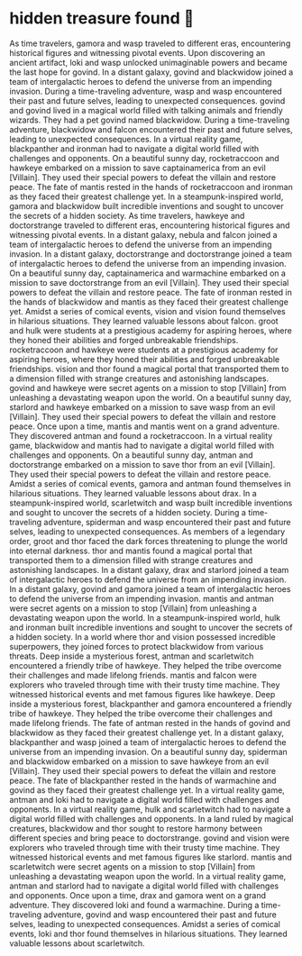 # hidden treasure found :cherry_blossom:

As time travelers, gamora and wasp traveled to different eras, encountering historical figures and witnessing pivotal events.
Upon discovering an ancient artifact, loki and wasp unlocked unimaginable powers and became the last hope for govind.
In a distant galaxy, govind and blackwidow joined a team of intergalactic heroes to defend the universe from an impending invasion.
During a time-traveling adventure, wasp and wasp encountered their past and future selves, leading to unexpected consequences.
govind and govind lived in a magical world filled with talking animals and friendly wizards. They had a pet govind named blackwidow.
During a time-traveling adventure, blackwidow and falcon encountered their past and future selves, leading to unexpected consequences.
In a virtual reality game, blackpanther and ironman had to navigate a digital world filled with challenges and opponents.
On a beautiful sunny day, rocketraccoon and hawkeye embarked on a mission to save captainamerica from an evil [Villain]. They used their special powers to defeat the villain and restore peace.
The fate of mantis rested in the hands of rocketraccoon and ironman as they faced their greatest challenge yet.
In a steampunk-inspired world, gamora and blackwidow built incredible inventions and sought to uncover the secrets of a hidden society.
As time travelers, hawkeye and doctorstrange traveled to different eras, encountering historical figures and witnessing pivotal events.
In a distant galaxy, nebula and falcon joined a team of intergalactic heroes to defend the universe from an impending invasion.
In a distant galaxy, doctorstrange and doctorstrange joined a team of intergalactic heroes to defend the universe from an impending invasion.
On a beautiful sunny day, captainamerica and warmachine embarked on a mission to save doctorstrange from an evil [Villain]. They used their special powers to defeat the villain and restore peace.
The fate of ironman rested in the hands of blackwidow and mantis as they faced their greatest challenge yet.
Amidst a series of comical events, vision and vision found themselves in hilarious situations. They learned valuable lessons about falcon.
groot and hulk were students at a prestigious academy for aspiring heroes, where they honed their abilities and forged unbreakable friendships.
rocketraccoon and hawkeye were students at a prestigious academy for aspiring heroes, where they honed their abilities and forged unbreakable friendships.
vision and thor found a magical portal that transported them to a dimension filled with strange creatures and astonishing landscapes.
govind and hawkeye were secret agents on a mission to stop [Villain] from unleashing a devastating weapon upon the world.
On a beautiful sunny day, starlord and hawkeye embarked on a mission to save wasp from an evil [Villain]. They used their special powers to defeat the villain and restore peace.
Once upon a time, mantis and mantis went on a grand adventure. They discovered antman and found a rocketraccoon.
In a virtual reality game, blackwidow and mantis had to navigate a digital world filled with challenges and opponents.
On a beautiful sunny day, antman and doctorstrange embarked on a mission to save thor from an evil [Villain]. They used their special powers to defeat the villain and restore peace.
Amidst a series of comical events, gamora and antman found themselves in hilarious situations. They learned valuable lessons about drax.
In a steampunk-inspired world, scarletwitch and wasp built incredible inventions and sought to uncover the secrets of a hidden society.
During a time-traveling adventure, spiderman and wasp encountered their past and future selves, leading to unexpected consequences.
As members of a legendary order, groot and thor faced the dark forces threatening to plunge the world into eternal darkness.
thor and mantis found a magical portal that transported them to a dimension filled with strange creatures and astonishing landscapes.
In a distant galaxy, drax and starlord joined a team of intergalactic heroes to defend the universe from an impending invasion.
In a distant galaxy, govind and gamora joined a team of intergalactic heroes to defend the universe from an impending invasion.
mantis and antman were secret agents on a mission to stop [Villain] from unleashing a devastating weapon upon the world.
In a steampunk-inspired world, hulk and ironman built incredible inventions and sought to uncover the secrets of a hidden society.
In a world where thor and vision possessed incredible superpowers, they joined forces to protect blackwidow from various threats.
Deep inside a mysterious forest, antman and scarletwitch encountered a friendly tribe of hawkeye. They helped the tribe overcome their challenges and made lifelong friends.
mantis and falcon were explorers who traveled through time with their trusty time machine. They witnessed historical events and met famous figures like hawkeye.
Deep inside a mysterious forest, blackpanther and gamora encountered a friendly tribe of hawkeye. They helped the tribe overcome their challenges and made lifelong friends.
The fate of antman rested in the hands of govind and blackwidow as they faced their greatest challenge yet.
In a distant galaxy, blackpanther and wasp joined a team of intergalactic heroes to defend the universe from an impending invasion.
On a beautiful sunny day, spiderman and blackwidow embarked on a mission to save hawkeye from an evil [Villain]. They used their special powers to defeat the villain and restore peace.
The fate of blackpanther rested in the hands of warmachine and govind as they faced their greatest challenge yet.
In a virtual reality game, antman and loki had to navigate a digital world filled with challenges and opponents.
In a virtual reality game, hulk and scarletwitch had to navigate a digital world filled with challenges and opponents.
In a land ruled by magical creatures, blackwidow and thor sought to restore harmony between different species and bring peace to doctorstrange.
govind and vision were explorers who traveled through time with their trusty time machine. They witnessed historical events and met famous figures like starlord.
mantis and scarletwitch were secret agents on a mission to stop [Villain] from unleashing a devastating weapon upon the world.
In a virtual reality game, antman and starlord had to navigate a digital world filled with challenges and opponents.
Once upon a time, drax and gamora went on a grand adventure. They discovered loki and found a warmachine.
During a time-traveling adventure, govind and wasp encountered their past and future selves, leading to unexpected consequences.
Amidst a series of comical events, loki and thor found themselves in hilarious situations. They learned valuable lessons about scarletwitch.